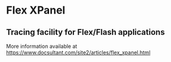 # Flex XPanel

## Tracing facility for Flex/Flash applications

More information available at https://www.docsultant.com/site2/articles/flex_xpanel.html